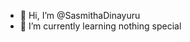 - 👋 Hi, I’m @SasmithaDinayuru
- 🌱 I’m currently learning nothing special

<!---
SasmithaDinayuru/SasmithaDinayuru is a ✨ special ✨ repository because its `README.md` (this file) appears on your GitHub profile.
You can click the Preview link to take a look at your changes.
--->
